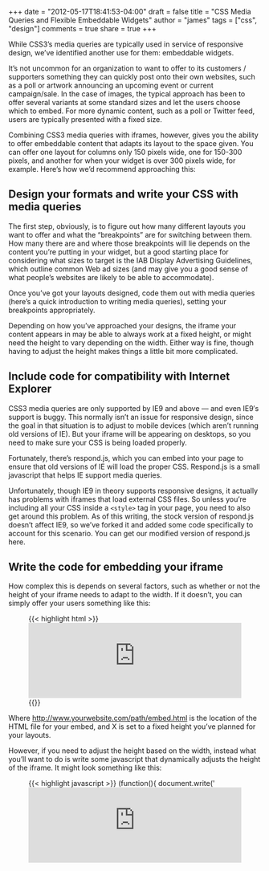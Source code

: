 +++
date = "2012-05-17T18:41:53-04:00"
draft = false
title = "CSS Media Queries and Flexible Embeddable Widgets"
author = "james"
tags = ["css", "design"]
comments = true
share = true
+++

While CSS3’s media queries are typically used in service of responsive design, we’ve identified another use for them: embeddable widgets.
<!--more-->
It’s not uncommon for an organization to want to offer to its customers / supporters something they can quickly post onto their own websites, such as a poll or artwork announcing an upcoming event or current campaign/sale. In the case of images, the typical approach has been to offer several variants at some standard sizes and let the users choose which to embed. For more dynamic content, such as a poll or Twitter feed, users are typically presented with a fixed size.

Combining CSS3 media queries with iframes, however, gives you the ability to offer embeddable content that adapts its layout to the space given. You can offer one layout for columns only 150 pixels wide, one for 150-300 pixels, and another for when your widget is over 300 pixels wide, for example. Here’s how we’d recommend approaching this:

## Design your formats and write your CSS with media queries

The first step, obviously, is to figure out how many different layouts you want to offer and what the “breakpoints” are for switching between them. How many there are and where those breakpoints will lie depends on the content you’re putting in your widget, but a good starting place for considering what sizes to target is the IAB Display Advertising Guidelines, which outline common Web ad sizes (and may give you a good sense of what people’s websites are likely to be able to accommodate).

Once you’ve got your layouts designed, code them out with media queries (here’s a quick introduction to writing media queries), setting your breakpoints appropriately.

Depending on how you’ve approached your designs, the iframe your content appears in may be able to always work at a fixed height, or might need the height to vary depending on the width. Either way is fine, though having to adjust the height makes things a little bit more complicated.

## Include code for compatibility with Internet Explorer

CSS3 media queries are only supported by IE9 and above — and even IE9′s support is buggy. This normally isn’t an issue for responsive design, since the goal in that situation is to adjust to mobile devices (which aren’t running old versions of IE). But your iframe will be appearing on desktops, so you need to make sure your CSS is being loaded properly.

Fortunately, there’s respond.js, which you can embed into your page to ensure that old versions of IE will load the proper CSS. Respond.js is a small javascript that helps IE support media queries.

Unfortunately, though IE9 in theory supports responsive designs, it actually has problems with iframes that load external CSS files. So unless you’re including all your CSS inside a `<style>` tag in your page, you need to also get around this problem. As of this writing, the stock version of respond.js doesn’t affect IE9, so we’ve forked it and added some code specifically to account for this scenario. You can get our modified version of respond.js here.

## Write the code for embedding your iframe

How complex this is depends on several factors, such as whether or not the height of your iframe needs to adapt to the width. If it doesn’t, you can simply offer your users something like this:

<figure class='code'>
{{< highlight html >}}
<iframe src="http://www.yourwebsite.com/path/embed.html" width="100%" height="X" frameborder="0"></iframe>
{{</highlight>}}
</figure>

Where http://www.yourwebsite.com/path/embed.html is the location of the HTML file for your embed, and X is set to a fixed height you’ve planned for your layouts.

However, if you need to adjust the height based on the width, instead what you’ll want to do is write some javascript that dynamically adjusts the height of the iframe. It might look something like this:

<figure class='code'>
{{< highlight javascript >}}
(function(){
	document.write('<iframe id="the-embed-id" style="border: 0;" src="http://www.yourwebsite.com/path/embed.html" width="100%" height="150" frameborder="0"><' + '/iframe>');
	var the_iframe = document.getElementById('the-embed-id'),
	offsetWidth = the_iframe.offsetWidth, newHeight = '60px';

	if (offsetWidth < 300) {
		newHeight = '600px';
	} else if (offsetWidth < 400) {
		newHeight = '300px';
	} else if (offsetWidth < 600) {
		newHeight = '80px';
	}

	the_iframe.style.height = newHeight;
}());
{{</highlight>}}
</figure>

You’d then put those lines of Javascript (adjusted for your own breakpoints and desired heights, of course) into a file on your webserver, probably in the same directory as your embed.html with a name like embed.js, and offer the following snippet to your users to put on their sites:

<figure class='code'>
{{< highlight bash >}}
<script type="text/javascript" src="http://www.yourwebsite.com/path/embed.js"></script>
{{</highlight>}}
</figure>

And there you have it! Provided your CSS media queries are well-formed, you’ve got the correct version of respond.js linked to from your embedded HTML page, and your embed code is error-free, you should now have a flexible widget that your advocates can put on their sites, and it will eat up as much horizontal real estate as allowed and the layout will adjust accordingly, even in IE.
